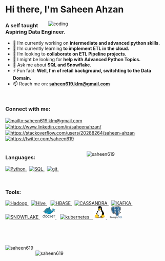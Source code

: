 <!--

<a href="https://kubernetes.io" target="_blank" rel="noreferrer"> <img src="https://www.vectorlogo.zone/logos/kubernetes/kubernetes-icon.svg" alt="kubernetes" width="40" height="40"/> </a> &nbsp;
&nbsp;
<br />

-->

<h1 align="left">Hi there, I'm Saheen Ahzan </h1>

<img align="right" alt="coding " width="370" src="https://github.com/saheen619/saheen619/blob/main/giphy.gif?raw=true">
<h3 align="left">A self taught Aspiring Data Engineer.</h3>

- 🔭 I’m currently working on **intermediate and advanced python skills.**
- 🌱 I’m currently learning **to implement ETL in the cloud.**
- 👯 I’m looking to **collaborate on ETL Pipeline projects.**
- 🤔 I might be looking for **help with Advanced Python Topics.**
- 💬 Ask me about **SQL and Snowflake.**
- ⚡ Fun fact: **Well, I'm of retail background, switchting to the Data Domain.**
- 📫 Reach me on: **saheen619.klm@gmail.com**
  
<br />

<h3 align="left">Connect with me:</h3>
<p align="left">
<a href="mailto:saheen619.klm@gmail.com" target="blank"><img align="center" src="https://github.com/saheen619/saheen619/blob/main/icons/Gmail_icon_(2020).svg.png?raw=true" alt="mailto:saheen619.klm@gmail.com" height="25" width="30" /></a>&nbsp;&nbsp;
<a href="https://www.linkedin.com/in/saheenahzan/" target="blank"><img align="center" src="https://github.com/saheen619/saheen619/blob/main/icons/LinkedIn_icon.svg.png?raw=true" alt="https://www.linkedin.com/in/saheenahzan/" height="35" width="35" /></a>
<a href="https://stackoverflow.com/users/20288264/saheen-ahzan" target="blank"><img align="center" src="https://github.com/saheen619/saheen619/blob/main/768px-Stack_Overflow_icon.svg.png?raw=true" alt="https://stackoverflow.com/users/20288264/saheen-ahzan" height="40" width="45" /></a>
<a href="https://twitter.com/saheen619" target="blank"><img align="center" src="https://github.com/saheen619/saheen619/blob/main/icons/Logo_of_Twitter,_Inc..svg.png?raw=true" alt="https://twitter.com/saheen619" height="30" width="35" /></a>

<br />
<br />

<p><img align="right" width="250" src="https://github-readme-stats.vercel.app/api/top-langs?username=saheen619&show_icons=true&locale=en&layout=compact" alt="saheen619" /></p>
<h3 align="left">Languages:</h3>
<p align="left"> 
  <a href="https://docs.python.org/3/" target="_blank" rel="noreferrer"> <img src="https://github.com/saheen619/saheen619/blob/main/icons/Python-logo-notext.svg.png?raw=true" alt="Python" width="40" height="40"/> </a> &nbsp;
  <a href="https://dev.mysql.com/doc/" target="_blank" rel="noreferrer"> <img src="https://github.com/saheen619/saheen619/blob/main/icons/SQL1.png?raw=true" alt="SQL" width="40" height="40"/> </a> &nbsp;
  <a href="https://git-scm.com/" target="_blank" rel="noreferrer"> <img src="https://www.vectorlogo.zone/logos/git-scm/git-scm-icon.svg" alt="git" width="40" height="40"/> </a> &nbsp;
</p>

<br />

<h3 align="left">Tools:</h3>
<p align="left"> 
  <a href="https://hadoop.apache.org/" target="_blank" rel="noreferrer"> <img src="https://github.com/saheen619/saheen619/blob/main/icons/1920px-Hadoop_logo_new.svg.png?raw=true" alt="Hadoop" width="140" height="40"/> </a> &nbsp;
   <a href="https://hive.apache.org/" target="_blank" rel="noreferrer"> <img src="https://github.com/saheen619/saheen619/blob/main/icons/1024px-Apache_Hive_logo.svg.png?raw=true" alt="Hive" width="50" height="40"/> </a> &nbsp;&nbsp;
  <a href="https://hbase.apache.org/" target="_blank" rel="noreferrer"> <img src="https://github.com/saheen619/saheen619/blob/main/icons/Apache_HBase_Logo.svg.png?raw=true" alt="HBASE" width="140" height="40"/> </a> &nbsp; 
  <a href="https://cassandra.apache.org/_/index.html" target="_blank" rel="noreferrer"> <img src="https://github.com/saheen619/saheen619/blob/main/icons/1280px-Cassandra_logo.svg.png?raw=true" alt="CASSANDRA" width="60" height="40"/> </a> &nbsp;
  <a href="https://kafka.apache.org/" target="_blank" rel="noreferrer"> <img src="https://github.com/saheen619/saheen619/blob/main/icons/Apache_kafka.svg.png?raw=true" alt="KAFKA" width="30" height="40"/> </a> &nbsp;
  <a href="https://www.snowflake.com/en/" target="_blank" rel="noreferrer"> <img src="https://github.com/saheen619/saheen619/blob/main/icons/snowflake_logoUPDATED-01.png?raw=true" alt="SNOWFLAKE" width="130" height="45"/> </a> &nbsp;
  <a href="https://www.docker.com/" target="_blank" rel="noreferrer"> <img src="https://raw.githubusercontent.com/devicons/devicon/master/icons/docker/docker-original-wordmark.svg" alt="docker" width="40" height="40"/> </a> &nbsp;&nbsp;
  <a href="https://kubernetes.io" target="_blank" rel="noreferrer"> <img src="https://www.vectorlogo.zone/logos/kubernetes/kubernetes-icon.svg" alt="kubernetes" width="40" height="40"/> &nbsp;
  </a> <a href="https://www.linux.org/" target="_blank" rel="noreferrer"> <img src="https://raw.githubusercontent.com/devicons/devicon/master/icons/linux/linux-original.svg" alt="linux" width="40" height="40"/> </a>&nbsp;
  <a href="https://www.postgresql.org" target="_blank" rel="noreferrer"> <img src="https://raw.githubusercontent.com/devicons/devicon/master/icons/postgresql/postgresql-original-wordmark.svg" alt="postgresql" width="40" height="40"/> </a> </p> &nbsp;

<br />
<br />
<br />

<p><img align="left" width="390" src="https://github-readme-stats.vercel.app/api?username=saheen619&show_icons=true&locale=en" alt="saheen619" />
<img align="right" width="410" src="https://github-readme-streak-stats.herokuapp.com/?user=saheen619&" alt="saheen619" /></p> 
